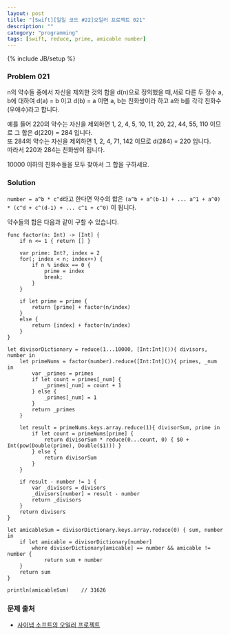 ```yaml
---
layout: post
title: "[Swift][일일 코드 #22]오일러 프로젝트 021"
description: ""
category: "programming"
tags: [swift, reduce, prime, amicable number]
---
```

{% include JB/setup %}

### Problem 021

n의 약수들 중에서 자신을 제외한 것의 합을 d(n)으로 정의했을 때,서로 다른 두 정수 a, b에 대하여 d(a) = b 이고 d(b) = a 이면 a, b는 친화쌍이라 하고 a와 b를 각각 친화수(우애수)라고 합니다.

예를 들어 220의 약수는 자신을 제외하면 1, 2, 4, 5, 10, 11, 20, 22, 44, 55, 110 이므로 그 합은 d(220) = 284 입니다.<br/>
또 284의 약수는 자신을 제외하면 1, 2, 4, 71, 142 이므로 d(284) = 220 입니다.<br/>
따라서 220과 284는 친화쌍이 됩니다.

10000 이하의 친화수들을 모두 찾아서 그 합을 구하세요.

### Solution

`number = a^b * c^d`라고 한다면 약수의 합은 `(a^b + a^(b-1) + ... a^1 + a^0) * (c^d + c^(d-1) + ... c^1 + c^0)` 이 됩니다.

약수들의 합은 다음과 같이 구할 수 있습니다.

	func factor(n: Int) -> [Int] {
		if n <= 1 { return [] }

		var prime: Int?, index = 2
		for(; index < n; index++) {
			if n % index == 0 {
				prime = index
				break;
			}
		}

		if let prime = prime {
			return [prime] + factor(n/index)
		}
		else {
			return [index] + factor(n/index)
		}
	}

	let divisorDictionary = reduce(1...10000, [Int:Int]()){ divisors, number in
		let primeNums = factor(number).reduce([Int:Int]()){ primes, _num in
			var _primes = primes
			if let count = primes[_num] {
				_primes[_num] = count + 1
			} else {
				_primes[_num] = 1
			}
			return _primes
		}

		let result = primeNums.keys.array.reduce(1){ divisorSum, prime in
			if let count = primeNums[prime] {
				return divisorSum * reduce(0...count, 0) { $0 + Int(pow(Double(prime), Double($1))) }
			} else {
				return divisorSum
			}
		}

		if result - number != 1 {
			var _divisors = divisors
			_divisors[number] = result - number
			return _divisors
		}
		return divisors
	}

	let amicableSum = divisorDictionary.keys.array.reduce(0) { sum, number in
		if let amicable = divisorDictionary[number]
			where divisorDictionary[amicable] == number && amicable != number {
				return sum + number
		}
		return sum
	}

	println(amicableSum)	// 31626

### 문제 출처

* [사이냅 소프트의 오일러 프로젝트](http://euler.synap.co.kr/prob_detail.php?id=21)